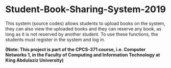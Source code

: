 # Student-Book-Sharing-System-2019
This system (source codes) allows students to upload books on the system, they can also view the uploaded books and they can reserve any book, as long as it is not reserved by another student. To use these functions, the students must register in the system and log in.

__(Note: This project is part of the CPCS-371 course, i.e. Computer Networks 1, in the Faculty of Computing and Information Technology at King Abdulaziz University)__
